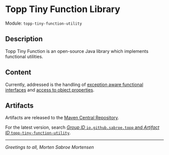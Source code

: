 # Topp Tiny Function Library

Module: `topp-tiny-function-utility`

## Description

Topp Tiny Function is an open-source Java library which implements functional utilities.

## Content

Currently, addressed is the handling of
[exception aware functional interfaces](src/main/java/com/yelstream/topp/util/function/ex)
and
[access to object properties](src/main/java/com/yelstream/topp/util/function/access).

## Artifacts

Artifacts are released to the [Maven Central Repository](https://search.maven.org/).

For the latest version,
search
[_Group ID_ `io.github.sabroe.topp` and _Artifact ID_ `topp-tiny-function-utility`](https://search.maven.org/search?q=g:io.github.sabroe.topp%20AND%20a:topp-tiny-function-utility).

---

_Greetings to all, Morten Sabroe Mortensen_
